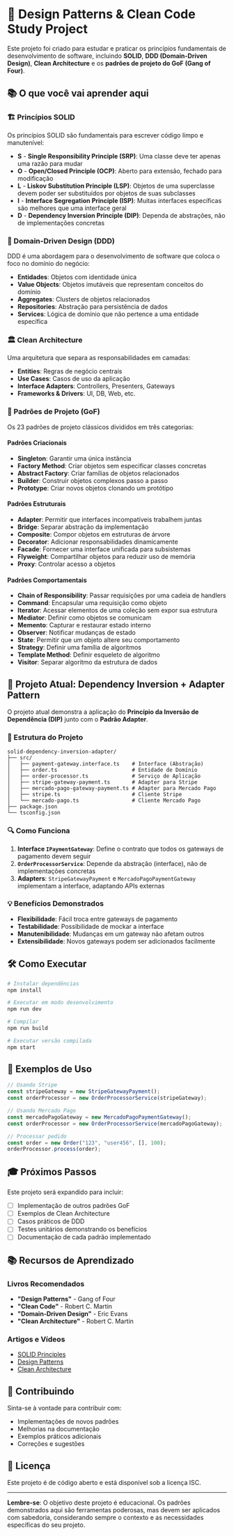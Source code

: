 # 🎯 Design Patterns & Clean Code Study Project

Este projeto foi criado para estudar e praticar os princípios fundamentais de desenvolvimento de software, incluindo **SOLID**, **DDD (Domain-Driven Design)**, **Clean Architecture** e os **padrões de projeto do GoF (Gang of Four)**.

## 📚 O que você vai aprender aqui

### 🏗️ Princípios SOLID

Os princípios SOLID são fundamentais para escrever código limpo e manutenível:

- **S** - **Single Responsibility Principle (SRP)**: Uma classe deve ter apenas uma razão para mudar
- **O** - **Open/Closed Principle (OCP)**: Aberto para extensão, fechado para modificação
- **L** - **Liskov Substitution Principle (LSP)**: Objetos de uma superclasse devem poder ser substituídos por objetos de suas subclasses
- **I** - **Interface Segregation Principle (ISP)**: Muitas interfaces específicas são melhores que uma interface geral
- **D** - **Dependency Inversion Principle (DIP)**: Dependa de abstrações, não de implementações concretas

### 🎯 Domain-Driven Design (DDD)

DDD é uma abordagem para o desenvolvimento de software que coloca o foco no domínio do negócio:

- **Entidades**: Objetos com identidade única
- **Value Objects**: Objetos imutáveis que representam conceitos do domínio
- **Aggregates**: Clusters de objetos relacionados
- **Repositories**: Abstração para persistência de dados
- **Services**: Lógica de domínio que não pertence a uma entidade específica

### 🏛️ Clean Architecture

Uma arquitetura que separa as responsabilidades em camadas:

- **Entities**: Regras de negócio centrais
- **Use Cases**: Casos de uso da aplicação
- **Interface Adapters**: Controllers, Presenters, Gateways
- **Frameworks & Drivers**: UI, DB, Web, etc.

### 🎨 Padrões de Projeto (GoF)

Os 23 padrões de projeto clássicos divididos em três categorias:

#### Padrões Criacionais
- **Singleton**: Garantir uma única instância
- **Factory Method**: Criar objetos sem especificar classes concretas
- **Abstract Factory**: Criar famílias de objetos relacionados
- **Builder**: Construir objetos complexos passo a passo
- **Prototype**: Criar novos objetos clonando um protótipo

#### Padrões Estruturais
- **Adapter**: Permitir que interfaces incompatíveis trabalhem juntas
- **Bridge**: Separar abstração da implementação
- **Composite**: Compor objetos em estruturas de árvore
- **Decorator**: Adicionar responsabilidades dinamicamente
- **Facade**: Fornecer uma interface unificada para subsistemas
- **Flyweight**: Compartilhar objetos para reduzir uso de memória
- **Proxy**: Controlar acesso a objetos

#### Padrões Comportamentais
- **Chain of Responsibility**: Passar requisições por uma cadeia de handlers
- **Command**: Encapsular uma requisição como objeto
- **Iterator**: Acessar elementos de uma coleção sem expor sua estrutura
- **Mediator**: Definir como objetos se comunicam
- **Memento**: Capturar e restaurar estado interno
- **Observer**: Notificar mudanças de estado
- **State**: Permitir que um objeto altere seu comportamento
- **Strategy**: Definir uma família de algoritmos
- **Template Method**: Definir esqueleto de algoritmo
- **Visitor**: Separar algoritmo da estrutura de dados

## 🚀 Projeto Atual: Dependency Inversion + Adapter Pattern

O projeto atual demonstra a aplicação do **Princípio da Inversão de Dependência (DIP)** junto com o **Padrão Adapter**.

### 📁 Estrutura do Projeto

```
solid-dependency-inversion-adapter/
├── src/
│   ├── payment-gateway.interface.ts    # Interface (Abstração)
│   ├── order.ts                        # Entidade de Domínio
│   ├── order-processor.ts              # Serviço de Aplicação
│   ├── stripe-gateway-payment.ts       # Adapter para Stripe
│   ├── mercado-pago-gateway-payment.ts # Adapter para Mercado Pago
│   ├── stripe.ts                       # Cliente Stripe
│   └── mercado-pago.ts                 # Cliente Mercado Pago
├── package.json
└── tsconfig.json
```

### 🔍 Como Funciona

1. **Interface `IPaymentGateway`**: Define o contrato que todos os gateways de pagamento devem seguir
2. **`OrderProcessorService`**: Depende da abstração (interface), não de implementações concretas
3. **Adapters**: `StripeGatewayPayment` e `MercadoPagoPaymentGateway` implementam a interface, adaptando APIs externas

### 💡 Benefícios Demonstrados

- **Flexibilidade**: Fácil troca entre gateways de pagamento
- **Testabilidade**: Possibilidade de mockar a interface
- **Manutenibilidade**: Mudanças em um gateway não afetam outros
- **Extensibilidade**: Novos gateways podem ser adicionados facilmente

## 🛠️ Como Executar

```bash
# Instalar dependências
npm install

# Executar em modo desenvolvimento
npm run dev

# Compilar
npm run build

# Executar versão compilada
npm start
```

## 📖 Exemplos de Uso

```typescript
// Usando Stripe
const stripeGateway = new StripeGatewayPayment();
const orderProcessor = new OrderProcessorService(stripeGateway);

// Usando Mercado Pago
const mercadoPagoGateway = new MercadoPagoPaymentGateway();
const orderProcessor = new OrderProcessorService(mercadoPagoGateway);

// Processar pedido
const order = new Order("123", "user456", [], 100);
orderProcessor.process(order);
```

## 🎓 Próximos Passos

Este projeto será expandido para incluir:

- [ ] Implementação de outros padrões GoF
- [ ] Exemplos de Clean Architecture
- [ ] Casos práticos de DDD
- [ ] Testes unitários demonstrando os benefícios
- [ ] Documentação de cada padrão implementado

## 📚 Recursos de Aprendizado

### Livros Recomendados
- **"Design Patterns"** - Gang of Four
- **"Clean Code"** - Robert C. Martin
- **"Domain-Driven Design"** - Eric Evans
- **"Clean Architecture"** - Robert C. Martin

### Artigos e Vídeos
- [SOLID Principles](https://en.wikipedia.org/wiki/SOLID)
- [Design Patterns](https://refactoring.guru/design-patterns)
- [Clean Architecture](https://blog.cleancoder.com/uncle-bob/2012/08/13/the-clean-architecture.html)

## 🤝 Contribuindo

Sinta-se à vontade para contribuir com:
- Implementações de novos padrões
- Melhorias na documentação
- Exemplos práticos adicionais
- Correções e sugestões

## 📄 Licença

Este projeto é de código aberto e está disponível sob a licença ISC.

---

**Lembre-se**: O objetivo deste projeto é educacional. Os padrões demonstrados aqui são ferramentas poderosas, mas devem ser aplicados com sabedoria, considerando sempre o contexto e as necessidades específicas do seu projeto. 